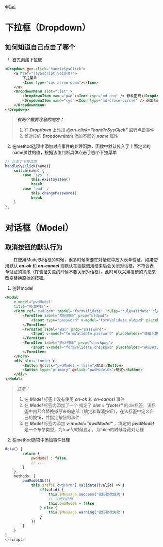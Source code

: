 @[toc](07-view问题总结)

# 下拉框（Dropdown）
## 如何知道自己点击了哪个

1. 首先创建下拉框

```html
<Dropdown @on-click="handleSysClick">
    <a href="javascript:void(0)">
        下拉菜单
        <Icon type="ios-arrow-down"></Icon>
    </a>
    <DropdownMenu slot="list" >
        <DropdownItem name="pwd"><Icon type="md-cog" /> 修改密码</DropdownItem>
        <DropdownItem name="sys"><Icon type="md-close-circle" /> 退出系统</DropdownItem>
    </DropdownMenu>
</Dropdown>
```

> *__有两个需要注意的地方：__*
> 1. 在 *__Dropdown__* 上添加 *__@on-click="handleSysClick"__* 监听点击事件
> 2. 给对应的 *__DropdownItem__* 添加不同的 *__name__* 属性

2. 在method选项中添加对应事件的处理函数，函数中默认传入了上面定义的name属性的值，根据该值判断具体点击了哪个下拉菜单

```javascript
// 点击了下拉菜单
handleSysClick(name){
    switch(name) {
        case 'sys' :
            this.existSystem()
            break;
        case 'pwd' :
            this.changePassword()
            break;
    }
},
```

# 对话框（Model）
## 取消按钮的默认行为
&emsp;&emsp;在使用Model对话框的时候，很多时候需要在对话框中放入表单验证，如果使用默认 *__on-ok__* 和 *__on-cancel__* 则默认在函数调用结束后会关闭对话框，不符合表单验证的需求（在验证失败的时候不要关闭对话框）。此时可以采用插槽的方法来改变替换原始的按钮。

1. 创建model

```html
<Modal
    v-model="pwdModel"
    title="修改密码">
    <Form ref="cwdForm" :model="formValidate" :rules="ruleValidate" :label-width="80">
        <FormItem label="原始密码" prop="oldpwd">
            <Input type="password" v-model="formValidate.oldpwd" placeholder="请输入原始密码"></Input>
        </FormItem>
        <FormItem label="密码" prop="password">
            <Input v-model="formValidate.password" placeholder="请输入密码"></Input>
        </FormItem>
        <FormItem label="确认密码" prop="checkpwd">
            <Input v-model="formValidate.checkpwd" placeholder="确认密码"></Input>
        </FormItem>
    </Form>
    <div slot="footer">
        <Button @click="pwdModel = false">取消</Button>
        <Button type="primary" @click="pwdModelOk">确定</Button>
    </div>
</Modal>
```

> *注意：*
> 1. 在 *__Model__* 标签上没有使用 *__on-ok__* 和 *__on-cancel__* 事件
> 2. 在 *__Model__* 标签内添加了一个 指定了 *__slot = "footer"__* 的div标签，该标签中内容会替换掉原来的底部（确定和取消按钮），在该标签中定义自己的按钮，并指定按钮的事件
> 3. 在 *__Model__* 标签内添加 *__v-model="pwdModel"__* ，绑定的 *__pwdModel__* 是一个布尔类型，为true的时候显示，为false的时候隐藏对话框

2. 在method选项中添加事件处理

```javascript
data() {
        return {
            pwdModel : false,
            // ...
        }
    },
    methods: {
        pwdModelOk(){
            this.$refs['cwdForm'].validate((valid) => {
                if(valid) {
                    this.$Message.success('密码修改成功')
                    // 关闭对话框
                    this.pwdModel = false
                } else {
                    this.$Message.warning('密码修改失败')
                }
            })
        }
    }
}
</script>
```
